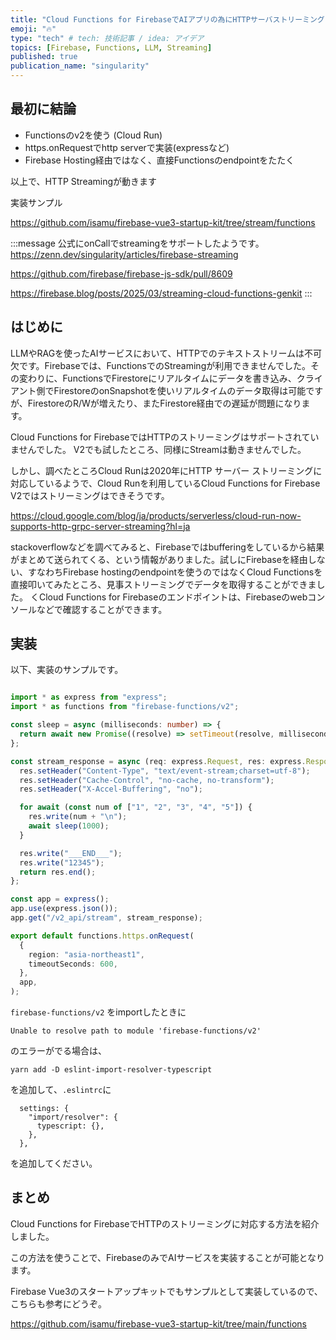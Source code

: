 ```yaml
---
title: "Cloud Functions for FirebaseでAIアプリの為にHTTPサーバストリーミングを使う"
emoji: "🔥"
type: "tech" # tech: 技術記事 / idea: アイデア
topics: [Firebase, Functions, LLM, Streaming]
published: true
publication_name: "singularity"
---
```


## 最初に結論

- Functionsのv2を使う (Cloud Run)
- https.onRequestでhttp serverで実装(expressなど)
- Firebase Hosting経由ではなく、直接Functionsのendpointをたたく

以上で、HTTP Streamingが動きます

実装サンプル

https://github.com/isamu/firebase-vue3-startup-kit/tree/stream/functions


:::message
公式にonCallでstreamingをサポートしたようです。
https://zenn.dev/singularity/articles/firebase-streaming

https://github.com/firebase/firebase-js-sdk/pull/8609

https://firebase.blog/posts/2025/03/streaming-cloud-functions-genkit
:::

## はじめに

LLMやRAGを使ったAIサービスにおいて、HTTPでのテキストストリームは不可欠です。Firebaseでは、FunctionsでのStreamingが利用できませんでした。その変わりに、FunctionsでFirestoreにリアルタイムにデータを書き込み、クライアント側でFirestoreのonSnapshotを使いリアルタイムのデータ取得は可能ですが、FirestoreのR/Wが増えたり、またFirestore経由での遅延が問題になります。

Cloud Functions for FirebaseではHTTPのストリーミングはサポートされていませんでした。
V2でも試したところ、同様にStreamは動きませんでした。

しかし、調べたところCloud Runは2020年にHTTP サーバー ストリーミングに対応しているようで、Cloud Runを利用しているCloud Functions for Firebase V2ではストリーミングはできそうです。

https://cloud.google.com/blog/ja/products/serverless/cloud-run-now-supports-http-grpc-server-streaming?hl=ja

stackoverflowなどを調べてみると、Firebaseではbufferingをしているから結果がまとめて送られてくる、という情報がありました。試しにFirebaseを経由しない、すなわちFirebase hostingのendpointを使うのではなくCloud Functionsを直接叩いてみたところ、見事ストリーミングでデータを取得することができました。
くCloud Functions for Firebaseのエンドポイントは、Firebaseのwebコンソールなどで確認することができます。

## 実装

以下、実装のサンプルです。

```TypeScript

import * as express from "express";
import * as functions from "firebase-functions/v2";

const sleep = async (milliseconds: number) => {
  return await new Promise((resolve) => setTimeout(resolve, milliseconds));
};

const stream_response = async (req: express.Request, res: express.Response) => {
  res.setHeader("Content-Type", "text/event-stream;charset=utf-8");
  res.setHeader("Cache-Control", "no-cache, no-transform");
  res.setHeader("X-Accel-Buffering", "no");

  for await (const num of ["1", "2", "3", "4", "5"]) {
    res.write(num + "\n");
    await sleep(1000);
  }

  res.write("___END___");
  res.write("12345");
  return res.end();
};

const app = express();
app.use(express.json());
app.get("/v2_api/stream", stream_response);

export default functions.https.onRequest(
  {
    region: "asia-northeast1",
    timeoutSeconds: 600,
  },
  app,
);
```

`firebase-functions/v2` をimportしたときに

```
Unable to resolve path to module 'firebase-functions/v2'
```

のエラーがでる場合は、

```
yarn add -D eslint-import-resolver-typescript
```
を追加して、`.eslintrc`に

```
  settings: {
    "import/resolver": {
      typescript: {},
    },
  },
```

を追加してください。


## まとめ

Cloud Functions for FirebaseでHTTPのストリーミングに対応する方法を紹介しました。

この方法を使うことで、FirebaseのみでAIサービスを実装することが可能となります。

Firebase Vue3のスタートアップキットでもサンプルとして実装しているので、こちらも参考にどうぞ。

https://github.com/isamu/firebase-vue3-startup-kit/tree/main/functions


